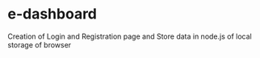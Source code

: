 # e-dashboard
 Creation of Login and Registration page and Store data in node.js  of local storage of browser
